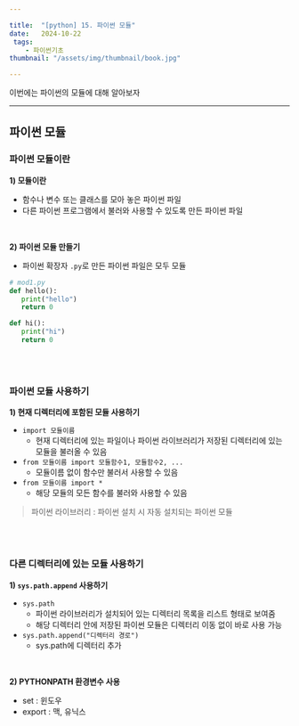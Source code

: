 ```yaml
---

title:  "[python] 15. 파이썬 모듈"
date:   2024-10-22
 tags:
    - 파이썬기초
thumbnail: "/assets/img/thumbnail/book.jpg"

---
```

이번에는 파이썬의 모듈에 대해 알아보자



---

## **파이썬 모듈**
### **파이썬 모듈이란**
**1) 모듈이란**
* 함수나 변수 또는 클래스를 모아 놓은 파이썬 파일
* 다른 파이썬 프로그램에서 불러와 사용할 수 있도록 만든 파이썬 파일

<br>

**2) 파이썬 모듈 만들기**
* 파이썬 확장자   `.py`로 만든 파이썬 파일은 모두 모듈

```py
# mod1.py
def hello():
   print("hello")
   return 0

def hi():
   print("hi")
   return 0
```


<br>
<br>

### **파이썬 모듈 사용하기**
**1) 현재 디렉터리에 포함된 모듈 사용하기**
* `import 모듈이름` 
   * 현재 디렉터리에 있는 파일이나 파이썬 라이브러리가 저장된 디렉터리에 있는 모듈을 불러올 수 있음
* `from 모듈이름 import 모듈함수1, 모듈함수2, ...`
   * 모듈이름 없이 함수만 불러서 사용할 수 있음
* `from 모듈이름 import *`
   * 해당 모듈의 모든 함수를 불러와 사용할 수 있음
> 파이썬 라이브러리 : 파이썬 설치 시 자동 설치되는 파이썬 모듈

<br>
<br>

### **다른 디렉터리에 있는 모듈 사용하기**
**1) `sys.path.append` 사용하기**
* `sys.path` 
   * 파이썬 라이브러리가 설치되어 있는 디렉터리 목록을 리스트 형태로 보여줌
   * 해당 디렉터리 안에 저장된 파이썬 모듈은 디렉터리 이동 없이 바로 사용 가능
* `sys.path.append("디렉터리 경로")`
   * sys.path에 디렉터리 추가

<br>

**2) PYTHONPATH 환경변수 사용**
* set : 윈도우
* export : 맥, 유닉스
